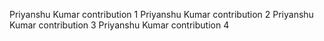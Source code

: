 Priyanshu Kumar contribution 1
Priyanshu Kumar contribution 2
Priyanshu Kumar contribution 3
Priyanshu Kumar contribution 4
